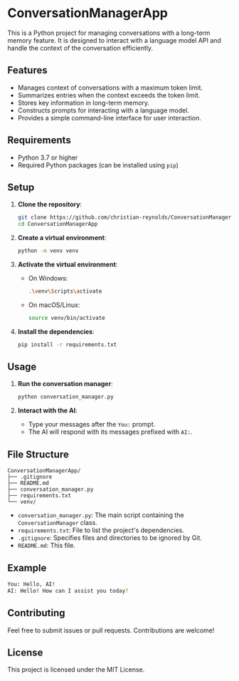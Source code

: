 
# ConversationManagerApp

This is a Python project for managing conversations with a long-term memory feature. It is designed to interact with a language model API and handle the context of the conversation efficiently.

## Features

- Manages context of conversations with a maximum token limit.
- Summarizes entries when the context exceeds the token limit.
- Stores key information in long-term memory.
- Constructs prompts for interacting with a language model.
- Provides a simple command-line interface for user interaction.

## Requirements

- Python 3.7 or higher
- Required Python packages (can be installed using `pip`)

## Setup

1. **Clone the repository**:
   ```sh
   git clone https://github.com/christian-reynolds/ConversationManagerApp.git
   cd ConversationManagerApp
   ```

2. **Create a virtual environment**:
   ```sh
   python -m venv venv
   ```

3. **Activate the virtual environment**:
   - On Windows:
     ```sh
     .\venv\Scripts\activate
     ```
   - On macOS/Linux:
     ```sh
     source venv/bin/activate
     ```

4. **Install the dependencies**:
   ```sh
   pip install -r requirements.txt
   ```

## Usage

1. **Run the conversation manager**:
   ```sh
   python conversation_manager.py
   ```

2. **Interact with the AI**:
   - Type your messages after the `You:` prompt.
   - The AI will respond with its messages prefixed with `AI:`.

## File Structure

```
ConversationManagerApp/
├── .gitignore
├── README.md
├── conversation_manager.py
├── requirements.txt
└── venv/
```

- `conversation_manager.py`: The main script containing the `ConversationManager` class.
- `requirements.txt`: File to list the project's dependencies.
- `.gitignore`: Specifies files and directories to be ignored by Git.
- `README.md`: This file.

## Example

```sh
You: Hello, AI!
AI: Hello! How can I assist you today?
```

## Contributing

Feel free to submit issues or pull requests. Contributions are welcome!

## License

This project is licensed under the MIT License.

